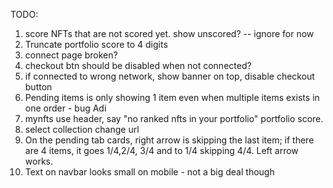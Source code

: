 TODO:

1. score NFTs that are not scored yet. show unscored? -- ignore for now
2. Truncate portfolio score to 4 digits
3. connect page broken?
4. checkout btn should be disabled when not connected?
5. if connected to wrong network, show banner on top, disable checkout button
6. Pending items is only showing 1 item even when multiple items exists in one order - bug Adi
7. mynfts use header, say "no ranked nfts in your portfolio" portfolio score.
8. select collection change url
9. On the pending tab cards, right arrow is skipping the last item; if there are 4 items, it goes 1/4,2/4, 3/4 and to 1/4 skipping 4/4. Left arrow works.
10. Text on navbar looks small on mobile - not a big deal though